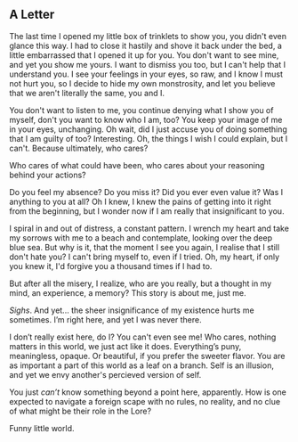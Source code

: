 ## A Letter



The last time I opened my little box of trinklets to show you, you didn't even glance this way. I had to close it hastily and shove it back under the bed, a little embarrassed that I opened it up for you. You don't want to see mine, and yet you show me yours. I want to dismiss you too, but I can't help that I understand you. I see your feelings in your eyes, so raw, and I know I must not hurt you, so I decide to hide my own monstrosity, and let you believe that we aren't literally the same, you and I.

You don't want to listen to me, you continue denying what I show you of myself, don't you want to know who I am, too? You keep your image of me in your eyes, unchanging. Oh wait, did I just accuse you of doing something that I am guilty of too? Interesting. Oh, the things I wish I could explain, but I can't. Because ultimately, who cares?

Who cares of what could have been, who cares about your reasoning behind your actions?

Do you feel my absence? Do you miss it? Did you ever even value it? Was I anything to you at all? Oh I knew, I knew the pains of getting into it right from the beginning, but I wonder now if I am really that insignificant to you. 

I spiral in and out of distress, a constant pattern. I wrench my heart and take my sorrows with me to a beach and contemplate, looking over the deep blue sea. But why is it, that the moment I see you again, I realise that I still don't hate you? I can't bring myself to, even if I tried. Oh, my heart, if only you knew it, I'd forgive you a thousand times if I had to. 

But after all the misery, I realize, who are you really, but a thought in my mind, an experience, a memory? This story is about me, just me.

*Sighs*.
And yet... the sheer insignificance of my existence hurts me sometimes. I’m right here, and yet I was never there.

I don’t really exist here, do I? You can't even see me! Who cares, nothing matters in this world, we just act like it does. Everything’s puny, meaningless, opaque. Or beautiful, if you prefer the sweeter flavor.
You are as important a part of this world as a leaf on a branch. Self is an illusion, and yet we envy another's percieved version of self.

You just *can’t* know something beyond a point here, apparently. How is one expected to navigate a foreign scape with no rules, no reality, and no clue of what might be their role in the Lore?

Funny little world.